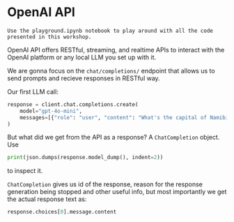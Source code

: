 # OpenAI API
```{admonition} Tip:
Use the playground.ipynb notebook to play around with all the code presented in this workshop.
```

OpenAI API offers RESTful, streaming, and realtime APIs to interact with the OpenAI platform or any local LLM you set up with it.

We are gonna focus on the `chat/completions/` endpoint that allows us to send prompts and recieve responses in RESTful way.

Our first LLM call:

```python
response = client.chat.completions.create(
    model="gpt-4o-mini",
    messages=[{"role": "user", "content": "What's the capital of Namibia"}],
)
```

But what did we get from the API as a response? A `ChatCompletion` object. Use
```python
print(json.dumps(response.model_dump(), indent=2))
```
to inspect it.

`ChatCompletion` gives us id of the response, reason for the response generation being stopped and other useful info, but most importantly we get the actual response text as:
```python
response.choices[0].message.content
```